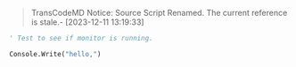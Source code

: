>TransCodeMD Notice: Source Script Renamed. The current reference is stale.- [2023-12-11 13:19:33]
```vb
' Test to see if monitor is running.

Console.Write("hello,")
```
